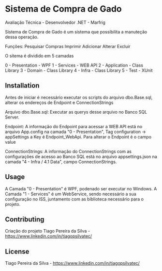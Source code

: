 # Sistema de Compra de Gado

Avaliação Técnica - Desenvolvedor .NET - Marfrig

Sistema de Compra de Gado é um sistema que possíbilita a manuteção dessa operação.

Funções:
Pesquisar Compras
Imprimir
Adicionar
Alterar
Excluir

O sitema é dividido em 5 camadas

0 - Presentation - WPF
1 - Services - WEB API
2 - Application - Class Library
3 - Domain - Class Library
4 - Infra - Class Library
5 - Test - XUnit

## Installation

Antes de iniciar é necessário executar os scripts do arquivo dbo.Base.sql, alterar os endereços de Endpoint e ConnectionStrings

Arquivo dbo.Base.sql: Executar as querys desse arquivo no Banco SQL Server.

Endpoint: A informação do Endpoint para acessar a WEB API está no arquivo App.config na camada "0 - Presentation", Tag configuration -> appSettings a Key é Endpoint_WebApi. Para alterar o Endpoint é o campo value

ConnectionStrings: A informação do ConnectionStrings com as configurações de acesso ao Banco SQL está no arquivo appsettings.json na camada "4 - Infra / 4.1 Data", campo ConnectionStrings.

## Usage

A Camada "0 - Presentation" é WPF, podenado ser executar no Windows.
A Camada "1 - Services" é um WebService, sendo necessário a sua configuração no ISS, juntamento com as biblioteca necessário para o projeto.

## Contributing

Criação do projeto Tiago Pereira da Silva - https://www.linkedin.com/in/tiagopsilvatec/

## License
Tiago Pereira da Silva - https://www.linkedin.com/in/tiagopsilvatec/
